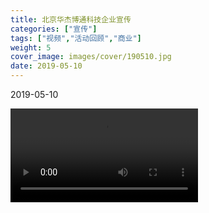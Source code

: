 ```yaml
---
title: 北京华杰博通科技企业宣传
categories: ["宣传"]
tags: ["视频","活动回顾","商业"]
weight: 5
cover_image: images/cover/190510.jpg
date: 2019-05-10
---
```


<tag>2019-05-10</tag>

<video src="/videos/190510.mp4" controls="controls" loop="loop">
您的浏览器不支持 video 标签。
</video>
